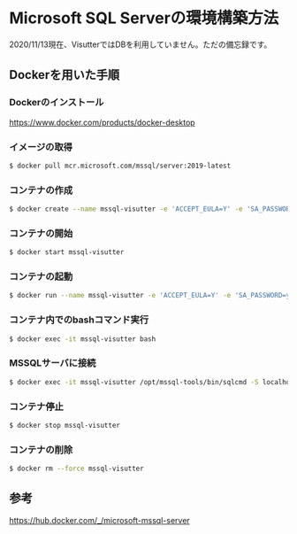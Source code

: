 # Microsoft SQL Serverの環境構築方法
2020/11/13現在、VisutterではDBを利用していません。ただの備忘録です。
## Dockerを用いた手順
### Dockerのインストール
https://www.docker.com/products/docker-desktop

### イメージの取得
```bash
$ docker pull mcr.microsoft.com/mssql/server:2019-latest
```

### コンテナの作成
```bash
$ docker create --name mssql-visutter -e 'ACCEPT_EULA=Y' -e 'SA_PASSWORD=yourStrong(!)Password' -p 1433:1433 mcr.microsoft.com/mssql/server:2019-latest
```

### コンテナの開始
```bash
$ docker start mssql-visutter
```

### コンテナの起動
```bash
$ docker run --name mssql-visutter -e 'ACCEPT_EULA=Y' -e 'SA_PASSWORD=yourStrong(!)Password' -p 1433:1433 -d mcr.microsoft.com/mssql/server:2019-latest
```

### コンテナ内でのbashコマンド実行
```bash
$ docker exec -it mssql-visutter bash
```

### MSSQLサーバに接続
```bash
$ docker exec -it mssql-visutter /opt/mssql-tools/bin/sqlcmd -S localhost -U sa -P 'yourStrong(!)Password'
```

### コンテナ停止
```bash
$ docker stop mssql-visutter
```

### コンテナの削除
```bash
$ docker rm --force mssql-visutter
```

## 参考
https://hub.docker.com/_/microsoft-mssql-server